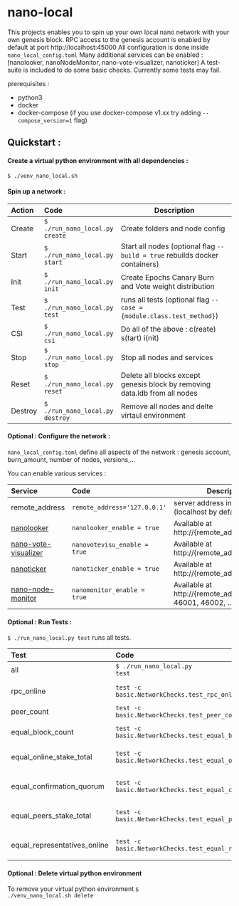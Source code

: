 # nano-local
This projects enables you to spin up your own local nano network with your own genesis block.
RPC access to the genesis account is enabled by default at port http://localhost:45000 
All configuration is done inside <code>nano_local_config.toml</code>
Many additional services can be enabled : [nanolooker, nanoNodeMonitor, nano-vote-visualizer, nanoticker]
A test-suite is included to do some basic checks. Currently some tests may fail.


prerequisites : 
* python3
* docker
* docker-compose (if you use docker-compose v1.xx try adding <code>--compose_version=1</code> flag)

## Quickstart :

#### Create a virtual python environment with all dependencies :

<code>$ ./venv_nano_local.sh</code>

#### Spin up a network :

| Action       | Code       | Description  |
| :----------  |:-----------| -----|
| Create | <code>$ ./run_nano_local.py create</code> | Create folders and node config |
| Start | <code>$ ./run_nano_local.py start</code> | Start all nodes (optional flag <code>--build = true</code> rebuilds docker containers)|
| Init |<code>$ ./run_nano_local.py init</code>  | Create Epochs Canary Burn and Vote weight distribution |
| Test |<code>$ ./run_nano_local.py test</code>  | runs all tests (optional flag <code>--case = {module.class.test_method}</code>) |
| CSI | <code>$ ./run_nano_local.py csi</code> | Do all of the above : c(reate) s(tart) i(nit) |
| Stop | <code>$ ./run_nano_local.py stop</code>|  Stop all nodes and services |
| Reset | <code>$ ./run_nano_local.py reset</code> |  Delete all blocks except genesis block by removing data.ldb from all nodes |
| Destroy | <code>$ ./run_nano_local.py destroy</code> |  Remove all nodes and delte virtaul environment |


#### Optional : Configure the network :

<code>nano_local_config.toml</code> define all aspects of the network : genesis account, burn_amount, number of nodes, versions,...

You can enable various services :

| Service       | Code      | Description  |
| :-----------  |:----------| -----|
| remote_address | <code>remote_address='127.0.0.1'</code> | server address inside your LAN (localhost by default) |
| [nanolooker](https://github.com/running-coder/nanolooker) | <code>nanolooker_enable = true</code> | Available at http://{remote_address}:42000 |
| [nano-vote-visualizer](https://github.com/numsu/nano-vote-visualizer) | <code>nanovotevisu_enable = true</code> | Available at http://{remote_address}:42001 |
| [nanoticker](https://github.com/Joohansson/nanoticker) | <code>nanoticker_enable = true</code> | Available at http://{remote_address}:42002 |
| [nano-node-monitor](https://github.com/nanotools/nanoNodeMonitor)| <code>nanomonitor_enable = true</code> | Available at http://{remote_address}:46000, 46001, 46002, ... |

#### Optional : Run Tests :

<code>$ ./run_nano_local.py test</code> runs all tests.

| Test       | Code      | Description  |
| :-----------  |:----------| -----|
|all | <code>$ ./run_nano_local.py test</code> | run all tests|
||||
|rpc_online|<code>test -c basic.NetworkChecks.test_rpc_online</code> | all nodes online|
|peer_count|<code>test -c basic.NetworkChecks.test_peer_count</code> | all nodes interconnected|
|equal_block_count|<code>test -c basic.NetworkChecks.test_equal_block_count</code> | all nodes have same blocks|
|equal_online_stake_total|<code>test -c basic.NetworkChecks.test_equal_online_stake_total</code> | all nodes see same online weight|
|equal_confirmation_quorum|<code>test -c basic.NetworkChecks.test_equal_confirmation_quorum</code> |all nodes have equal network view |
|equal_peers_stake_total|<code>test -c basic.NetworkChecks.test_equal_peers_stake_total</code> | all nodes have equal peer weight|
|equal_representatives_online|<code>test -c basic.NetworkChecks.test_equal_representatives_online</code> | all nodes have same online representatives|



#### Optional : Delete virtual python environment
To remove your virtual python environment 
<code>$ ./venv_nano_local.sh delete</code>


